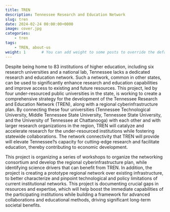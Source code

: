 ```yaml
---
title: TREN
description: Tennessee Research and Education Network
slug: tren
date: 2024-02-24 00:00:00+0000
image: cover.jpg
categories:
    - tren
tags:
    - TREN, about-us
weight: 1       # You can add weight to some posts to override the default sorting (date descending)
---
```



Despite being home to 83 institutions of higher education, including six research universities and a national lab, Tennessee lacks a dedicated research and education network. Such a network, common in other states, can be used to significantly enhance research and education capabilities and improve access to existing and future resources. This project, led by four under-resourced public universities in the state, is working to create a comprehensive strategy for the development of the Tennessee Research and Education Network (TREN), along with a regional cyberinfrastructure plan. By connecting these four universities (Tennessee Technological University, Middle Tennessee State University, Tennessee State University, and the University of Tennessee at Chattanooga) with each other and with larger research organizations in the region, TREN will catalyze and accelerate research for the under-resourced institutions while fostering statewide collaborations. The network connectivity that TREN will provide will elevate Tennessee?s capacity for cutting-edge research and facilitate education, thereby contributing to economic development.

This project is organizing a series of workshops to organize the networking consortium and develop the regional cyberinfrastructure plan, while identifying science drivers that can benefit from TREN. In addition, the project is creating a prototype regional network over existing infrastructure, to better characterize and pinpoint technological and policy limitations of current institutional networks. This project is documenting crucial gaps in resources and expertise, which will help boost the immediate capabilities of the participating institutions while building a framework for advanced collaborations and educational methods, driving significant long-term societal benefits. 

